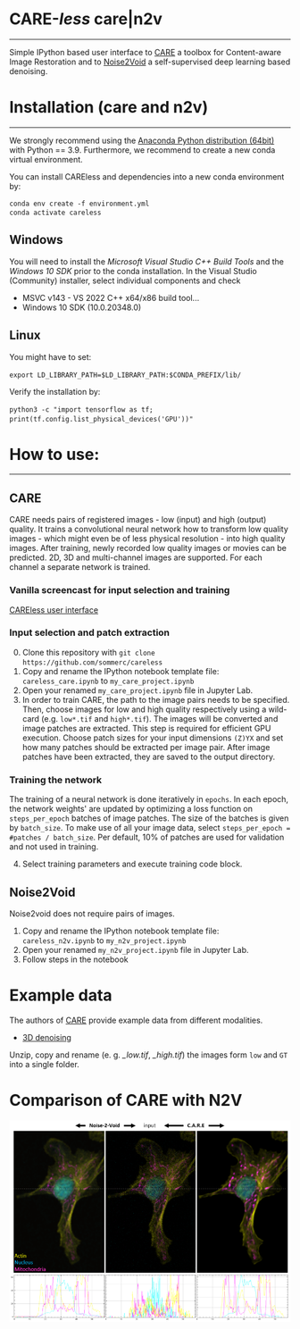 # CARE-*less* care|n2v
---
Simple IPython based user interface to [CARE](http://csbdeep.bioimagecomputing.com/) a toolbox for Content-aware Image Restoration and to [Noise2Void](https://github.com/juglab/n2v) a self-supervised deep learning based denoising.

# Installation (care and n2v)
---
We strongly recommend using the [Anaconda Python distribution (64bit)](https://www.anaconda.com/distribution/) with Python == 3.9. Furthermore, we recommend to create a new conda virtual environment.

You can install CAREless and dependencies into a new conda environment by:

```
conda env create -f environment.yml
conda activate careless
```

## Windows 
You will need to install the *Microsoft Visual Studio C++ Build Tools* and the *Windows 10 SDK* prior to the conda installation. In the Visual Studio (Community) installer, select individual components and check

* MSVC v143 - VS 2022 C++ x64/x86 build tool...
* Windows 10 SDK (10.0.20348.0)

## Linux 

You might have to set:

`export LD_LIBRARY_PATH=$LD_LIBRARY_PATH:$CONDA_PREFIX/lib/`

Verify the installation by:

`python3 -c "import tensorflow as tf; print(tf.config.list_physical_devices('GPU'))"`

# How to use:
---
## CARE
CARE needs pairs of registered images - low (input) and high (output) quality. It trains a convolutional neural network how to transform low quality images - which might even be of less physical resolution - into high quality images. After training, newly recorded low quality images or movies can be predicted. 2D, 3D and multi-channel images are supported. For each channel a separate network is trained.

### Vanilla screencast for input selection and training
[CAREless user interface](vid/bif_care_demo_01.mp4)

### Input selection and patch extraction
0. Clone this repository with `git clone https://github.com/sommerc/careless`
1. Copy and rename the IPython notebook template file: `careless_care.ipynb` to `my_care_project.ipynb`
2. Open your renamed `my_care_project.ipynb` file in Jupyter Lab.
3. In order to train CARE, the path to the image pairs needs to be specified. Then, choose images for low and high quality respectively using a wild-card (e.g. `low*.tif` and `high*.tif`). The images will be converted and image patches are extracted. This step is required for efficient GPU execution. Choose patch sizes for your input dimensions `(Z)YX` and set how many patches should be extracted per image pair. After image patches have been extracted, they are saved to the output directory.

### Training the network
The training of a neural network is done iteratively in `epochs`. In each epoch, the network weights' are updated by optimizing a loss function on `steps_per_epoch` batches of image patches. The size of the batches is given by `batch_size`. To make use of all your image data, select `steps_per_epoch = #patches / batch_size`. Per default, 10% of patches are used for validation and not used in training.

4. Select training parameters and execute training code block.


## Noise2Void

Noise2void does not require pairs of images.
1. Copy and rename the IPython notebook template file: `careless_n2v.ipynb` to `my_n2v_project.ipynb`
2. Open your renamed `my_n2v_project.ipynb` file in Jupyter Lab.
3. Follow steps in the notebook

# Example data
The authors of [CARE](https://github.com/CSBDeep/CSBDeep/tree/master/examples) provide example data from different modalities.

* [3D denoising](http://csbdeep.bioimagecomputing.com/example_data/tribolium.zip)

Unzip, copy and rename (e. g. *_low.tif*, *_high.tif*) the images form `low` and `GT` into a single folder.

# Comparison of CARE with N2V
![CAREless user interface](img/example_result.png "Comparison of CARE with N2V")





